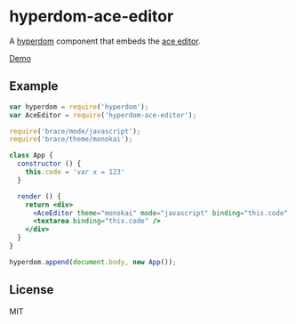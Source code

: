 # hyperdom-ace-editor

A [hyperdom](https://github.com/featurist/hyperdom) component that embeds the
[ace editor](https://github.com/ajaxorg/ace).

[Demo](http://www.featurist.co.uk/hyperdom-ace-editor/)

## Example

```jsx
var hyperdom = require('hyperdom');
var AceEditor = require('hyperdom-ace-editor');

require('brace/mode/javascript');
require('brace/theme/monokai');

class App {
  constructor () {
    this.code = 'var x = 123'
  }

  render () {
    return <div>
      <AceEditor theme="monokai" mode="javascript" binding="this.code" />
      <textarea binding="this.code" />
    </div>
  }
}

hyperdom.append(document.body, new App());
```

## License

MIT
